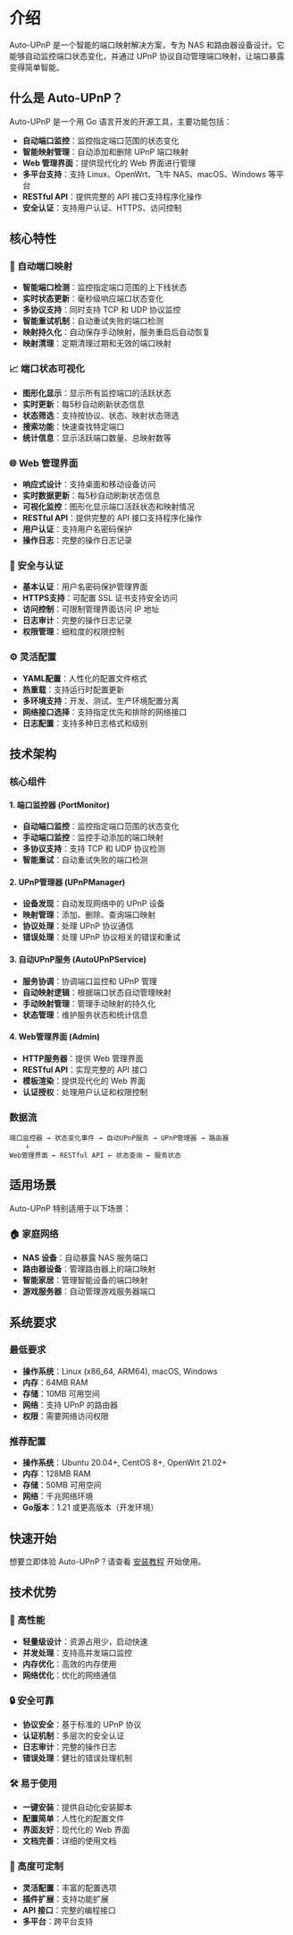 # 介绍

Auto-UPnP 是一个智能的端口映射解决方案，专为 NAS 和路由器设备设计。它能够自动监控端口状态变化，并通过 UPnP 协议自动管理端口映射，让端口暴露变得简单智能。

## 什么是 Auto-UPnP？

Auto-UPnP 是一个用 Go 语言开发的开源工具，主要功能包括：

- **自动端口监控**：监控指定端口范围的状态变化
- **智能映射管理**：自动添加和删除 UPnP 端口映射
- **Web 管理界面**：提供现代化的 Web 界面进行管理
- **多平台支持**：支持 Linux、OpenWrt、飞牛 NAS、macOS、Windows 等平台
- **RESTful API**：提供完整的 API 接口支持程序化操作
- **安全认证**：支持用户认证、HTTPS、访问控制

## 核心特性

### 🎯 自动端口映射
- **智能端口检测**：监控指定端口范围的上下线状态
- **实时状态更新**：毫秒级响应端口状态变化
- **多协议支持**：同时支持 TCP 和 UDP 协议监控
- **智能重试机制**：自动重试失败的端口检测
- **映射持久化**：自动保存手动映射，服务重启后自动恢复
- **映射清理**：定期清理过期和无效的端口映射

### 📈 端口状态可视化
- **图形化显示**：显示所有监控端口的活跃状态
- **实时更新**：每5秒自动刷新状态信息
- **状态筛选**：支持按协议、状态、映射状态筛选
- **搜索功能**：快速查找特定端口
- **统计信息**：显示活跃端口数量、总映射数等

### 🌐 Web 管理界面
- **响应式设计**：支持桌面和移动设备访问
- **实时数据更新**：每5秒自动刷新状态信息
- **可视化监控**：图形化显示端口活跃状态和映射情况
- **RESTful API**：提供完整的 API 接口支持程序化操作
- **用户认证**：支持用户名密码保护
- **操作日志**：完整的操作日志记录

### 🔐 安全与认证
- **基本认证**：用户名密码保护管理界面
- **HTTPS支持**：可配置 SSL 证书支持安全访问
- **访问控制**：可限制管理界面访问 IP 地址
- **日志审计**：完整的操作日志记录
- **权限管理**：细粒度的权限控制

### ⚙️ 灵活配置
- **YAML配置**：人性化的配置文件格式
- **热重载**：支持运行时配置更新
- **多环境支持**：开发、测试、生产环境配置分离
- **网络接口选择**：支持指定优先和排除的网络接口
- **日志配置**：支持多种日志格式和级别

## 技术架构

### 核心组件

#### 1. 端口监控器 (PortMonitor)
- **自动端口监控**：监控指定端口范围的状态变化
- **手动端口监控**：监控手动添加的端口映射
- **多协议支持**：支持 TCP 和 UDP 协议检测
- **智能重试**：自动重试失败的端口检测

#### 2. UPnP管理器 (UPnPManager)
- **设备发现**：自动发现网络中的 UPnP 设备
- **映射管理**：添加、删除、查询端口映射
- **协议处理**：处理 UPnP 协议通信
- **错误处理**：处理 UPnP 协议相关的错误和重试

#### 3. 自动UPnP服务 (AutoUPnPService)
- **服务协调**：协调端口监控和 UPnP 管理
- **自动映射逻辑**：根据端口状态自动管理映射
- **手动映射管理**：管理手动映射的持久化
- **状态管理**：维护服务状态和统计信息

#### 4. Web管理界面 (Admin)
- **HTTP服务器**：提供 Web 管理界面
- **RESTful API**：实现完整的 API 接口
- **模板渲染**：提供现代化的 Web 界面
- **认证授权**：处理用户认证和权限控制

### 数据流

```
端口监控器 → 状态变化事件 → 自动UPnP服务 → UPnP管理器 → 路由器
    ↓
Web管理界面 ← RESTful API ← 状态查询 ← 服务状态
```

## 适用场景

Auto-UPnP 特别适用于以下场景：

### 🏠 家庭网络
- **NAS 设备**：自动暴露 NAS 服务端口
- **路由器设备**：管理路由器上的端口映射
- **智能家居**：管理智能设备的端口映射
- **游戏服务器**：自动管理游戏服务器端口

## 系统要求

### 最低要求
- **操作系统**：Linux (x86_64, ARM64), macOS, Windows
- **内存**：64MB RAM
- **存储**：10MB 可用空间
- **网络**：支持 UPnP 的路由器
- **权限**：需要网络访问权限

### 推荐配置
- **操作系统**：Ubuntu 20.04+, CentOS 8+, OpenWrt 21.02+
- **内存**：128MB RAM
- **存储**：50MB 可用空间
- **网络**：千兆网络环境
- **Go版本**：1.21 或更高版本（开发环境）

## 快速开始

想要立即体验 Auto-UPnP？请查看 [安装教程](/install/) 开始使用。

## 技术优势

### 🚀 高性能
- **轻量级设计**：资源占用少，启动快速
- **并发处理**：支持高并发端口监控
- **内存优化**：高效的内存使用
- **网络优化**：优化的网络通信

### 🔒 安全可靠
- **协议安全**：基于标准的 UPnP 协议
- **认证机制**：多层次的安全认证
- **日志审计**：完整的操作日志
- **错误处理**：健壮的错误处理机制

### 🛠️ 易于使用
- **一键安装**：提供自动化安装脚本
- **配置简单**：人性化的配置文件
- **界面友好**：现代化的 Web 界面
- **文档完善**：详细的使用文档

### 🔧 高度可定制
- **灵活配置**：丰富的配置选项
- **插件扩展**：支持功能扩展
- **API 接口**：完整的编程接口
- **多平台**：跨平台支持 